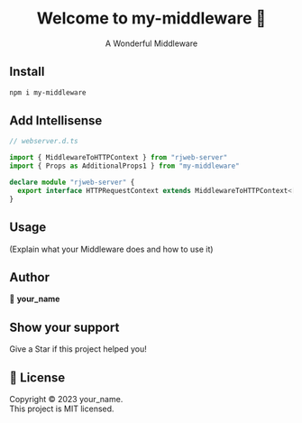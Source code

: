 <h1 align="center">Welcome to my-middleware 👋</h1>
<div align="center">
  A Wonderful Middleware
</div>

## Install

```sh
npm i my-middleware
```

## Add Intellisense
```ts
// webserver.d.ts

import { MiddlewareToHTTPContext } from "rjweb-server"
import { Props as AdditionalProps1 } from "my-middleware"

declare module "rjweb-server" {
  export interface HTTPRequestContext extends MiddlewareToHTTPContext<[ AdditionalProps1 ]> {}
}
```

## Usage

(Explain what your Middleware does and how to use it)

## Author

👤 **your_name** 

## Show your support

Give a Star if this project helped you!

## 📝 License

Copyright © 2023 your_name.<br />
This project is MIT licensed.